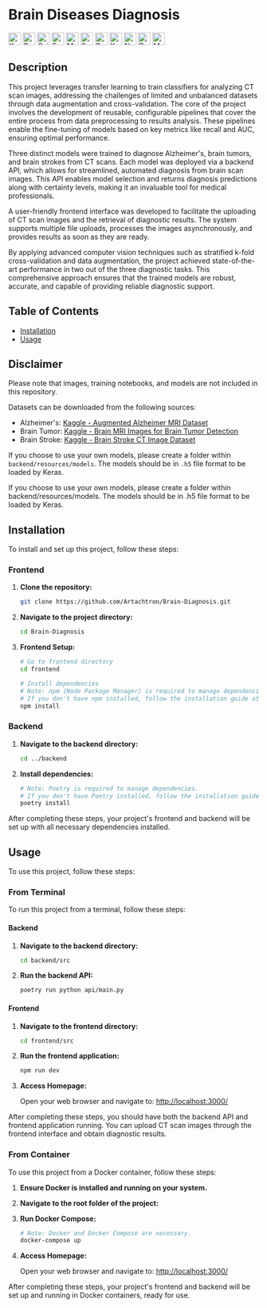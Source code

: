 # Brain Diseases Diagnosis

<img src="https://cdn.jsdelivr.net/gh/devicons/devicon@latest/icons/keras/keras-original.svg" title="Keras" width="25" /> <img src="https://cdn.jsdelivr.net/gh/devicons/devicon@latest/icons/pytorch/pytorch-original.svg" title="PyTorch" width="25" /> <img src="https://cdn.jsdelivr.net/gh/devicons/devicon@latest/icons/scikitlearn/scikitlearn-original.svg" title="Scikit-learn" width="25" /> <img src="https://cdn.jsdelivr.net/gh/devicons/devicon@latest/icons/fastapi/fastapi-original.svg" title="FastAPI" width="25" /> <img src="https://cdn.jsdelivr.net/gh/devicons/devicon@latest/icons/matplotlib/matplotlib-original.svg" title="Matplotlib" width="25" /> <img src="https://seaborn.pydata.org/_images/logo-mark-lightbg.svg" title="Seaborn" width="25" /> <img src="https://cdn.jsdelivr.net/gh/devicons/devicon@latest/icons/pandas/pandas-original.svg" title="Pandas" width="25" /> <img src="https://raw.githubusercontent.com/xarray-contrib/xarray.dev/main/public/Xarray-assets/Icon/Xarray_Icon_Final.png" title="Xarray" width="25" /> <img src="https://cdn.jsdelivr.net/gh/devicons/devicon@latest/icons/nextjs/nextjs-original.svg" title="Next.js" width="25" /> <img src="https://cdn.jsdelivr.net/gh/devicons/devicon@latest/icons/react/react-original.svg" title="React" width="25" /> <img src="https://cdn.jsdelivr.net/gh/devicons/devicon@latest/icons/materialui/materialui-original.svg" title="Material-UI" width="25" />

## Description

This project leverages transfer learning to train classifiers for analyzing CT scan images, addressing the challenges of limited and unbalanced datasets through data augmentation and cross-validation. The core of the project involves the development of reusable, configurable pipelines that cover the entire process from data preprocessing to results analysis. These pipelines enable the fine-tuning of models based on key metrics like recall and AUC, ensuring optimal performance.

Three distinct models were trained to diagnose Alzheimer's, brain tumors, and brain strokes from CT scans. Each model was deployed via a backend API, which allows for streamlined, automated diagnosis from brain scan images. This API enables model selection and returns diagnosis predictions along with certainty levels, making it an invaluable tool for medical professionals.

A user-friendly frontend interface was developed to facilitate the uploading of CT scan images and the retrieval of diagnostic results. The system supports multiple file uploads, processes the images asynchronously, and provides results as soon as they are ready.

By applying advanced computer vision techniques such as stratified k-fold cross-validation and data augmentation, the project achieved state-of-the-art performance in two out of the three diagnostic tasks. This comprehensive approach ensures that the trained models are robust, accurate, and capable of providing reliable diagnostic support.

## Table of Contents
- [Installation](#installation)
- [Usage](#usage)
  
## Disclaimer

Please note that images, training notebooks, and models are not included in this repository.

Datasets can be downloaded from the following sources:
- Alzheimer's: [Kaggle - Augmented Alzheimer MRI Dataset](https://www.kaggle.com/datasets/uraninjo/augmented-alzheimer-mri-dataset)
- Brain Tumor: [Kaggle - Brain MRI Images for Brain Tumor Detection](https://www.kaggle.com/datasets/navoneel/brain-mri-images-for-brain-tumor-detection)
- Brain Stroke: [Kaggle - Brain Stroke CT Image Dataset](https://www.kaggle.com/datasets/afridirahman/brain-stroke-ct-image-dataset)

If you choose to use your own models, please create a folder within `backend/resources/models`. The models should be in `.h5` file format to be loaded by Keras.


If you choose to use your own models, please create a folder within backend/resources/models. The models should be in .h5 file format to be loaded by Keras.

## Installation

To install and set up this project, follow these steps:

### Frontend

1. **Clone the repository:**

    ```bash
    git clone https://github.com/Artachtron/Brain-Diagnosis.git
    ```

2. **Navigate to the project directory:**

    ```bash
    cd Brain-Diagnosis
    ```

3. **Frontend Setup:**

    ```bash
    # Go to frontend directory
    cd frontend
    
    # Install dependencies
    # Note: npm (Node Package Manager) is required to manage dependencies. 
    # If you don't have npm installed, follow the installation guide at https://docs.npmjs.com/downloading-and-installing-node-js-and-npm
    npm install
    ```

### Backend

1. **Navigate to the backend directory:**

    ```bash
    cd ../backend
    ```

2. **Install dependencies:**

    ```bash
    # Note: Poetry is required to manage dependencies. 
    # If you don't have Poetry installed, follow the installation guide at https://python-poetry.org/docs/#installation
    poetry install
    ```

After completing these steps, your project's frontend and backend will be set up with all necessary dependencies installed.

## Usage

To use this project, follow these steps:

### From Terminal
To run this project from a terminal, follow these steps:

#### Backend

1. **Navigate to the backend directory:**

    ```bash
    cd backend/src
    ```

2. **Run the backend API:**

    ```bash
    poetry run python api/main.py
    ```

#### Frontend

1. **Navigate to the frontend directory:**

    ```bash
    cd frontend/src
    ```

2. **Run the frontend application:**

    ```bash
    npm run dev
    ```

3. **Access Homepage:**

   Open your web browser and navigate to: [http://localhost:3000/](http://localhost:3000/)


After completing these steps, you should have both the backend API and frontend application running. You can upload CT scan images through the frontend interface and obtain diagnostic results.

### From Container
To use this project from a Docker container, follow these steps:

1. **Ensure Docker is installed and running on your system.**

2. **Navigate to the root folder of the project:**

3. **Run Docker Compose:**

    ```bash
    # Note: Docker and Docker Compose are necessary.
    docker-compose up
    ```
4. **Access Homepage:**

   Open your web browser and navigate to: [http://localhost:3000/](http://localhost:3000/)

After completing these steps, your project's frontend and backend will be set up and running in Docker containers, ready for use.
